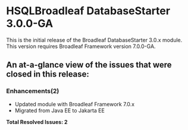 # HSQLBroadleaf DatabaseStarter 3.0.0-GA

This is the initial release of the Broadleaf DatabaseStarter 3.0.x module. This version requires Broadleaf Framework version 7.0.0-GA.

## An at-a-glance view of the issues that were closed in this release:

### Enhancements(2)
- Updated module with Broadleaf Framework 7.0.x
- Migrated from Java EE to Jakarta EE

**Total Resolved Issues: 2**